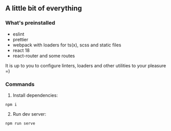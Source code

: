 ## A little bit of everything

### What's preinstalled

- eslint
- prettier
- webpack with loaders for ts(x), scss and static files
- react 18
- react-router and some routes

It is up to you to configure linters, loaders and other utilities to your pleasure =)

### Commands

1. Install dependencies:

```
npm i
```

2. Run dev server:

```
npm run serve
```
